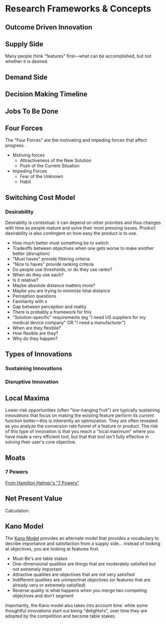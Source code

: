# Research Frameworks & Concepts
## Outcome Driven Innovation
## Supply Side
Many people think "features" first—what can be accomplished, but not whether it is desired.
## Demand Side
## Decision Making Timeline
## Jobs To Be Done
## Four Forces
The "Four Forces" are the motivating and impeding forces that affect progress.
+ Motiving forces
  + Attractiveness of the New Solution
  + Push of the Current Situation
+ Impeding Forces
  + Fear of the Unknown
  + Habit
## Switching Cost Model
### Desirability
Desirabilty is contextual: it can depend on other priorities and thus changes with time as people mature and solve their most pressing issues. Product desirability is also contingent on how easy the product is to use.
+ How much better must something be to switch
+ Tradeoffs between objectives when one gets worse to make another better (disruption)
+ "Must haves" provide filtering criteria
+ "Nice to haves" provide ranking criteria
+ Do people use thresholds, or do they use ranks?
+ When do they use each? 
+ Is it relative?
+ Maybe absolute distance matters more?
+ Maybe you are trying to minimize total distance
+ Perception questions
+ Familiarity with x
+ Gap between perception and reality
+ There is probably a framework for this
+ "Solution-specific" requirements (eg "I need US suppliers for my medical device company" OR "I need a manufacturer")
+ When are they flexible?
+ How flexible are they?
+ Why do they happen?
## Types of Innovations
### Sustaining Innovations
### Disruptive Innovation
## Local Maxima
Lower-risk opportunities (often "low-hanging fruit") are typically sustaining innovations that focus on making the existing feature perform its _current_ function better—this is inherently an optimization. They are often revealed as you analyze the conversion rate funnel of a feature or product. The risk of this type of innovation is that you reach a "local maximum" where you have made a very efficient tool, but that that tool isn't fully effective in solving their user's core objective.
## Moats
### 7 Powers
[From Hamilton Helmer's "7 Powers"](https://github.com/charlesrogers/product_research/blob/master/research_resources/Helmer-Seven_powers.md)
## Net Present Value
Calculation:
## Kano Model
The [Kano Model](https://en.wikipedia.org/wiki/Kano_model) provides an alternate model that provides a vocabulary to decribe importance and satisfaction from a supply side... instead of looking at objectives, you are looking at features first.
+ Must-Be's are table stakes
+ One-dimensional qualities are things that are moderately satisfied but not extremely important
+ Attractive qualities are objectives that are not very satisfied
+ Indifferent qualities are unimportnat objectives (or features that are already very or extremely satisfied)
+ Reverse quality is what happens when you merge two competing objectives and don't segment  

Importantly, the Kano model also takes into account time: while some thoughtful innovations start out being "delighters", over time they are adopted by the competition and become table stakes.
